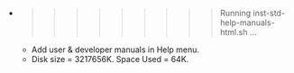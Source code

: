 * >>>>>>>>> Running inst-std-help-manuals-html.sh ...
  * Add user & developer manuals in Help menu.
  * Disk size = 3217656K. Space Used = 64K.
